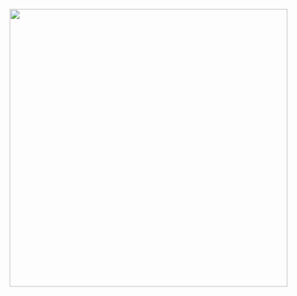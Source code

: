 <p align="center">
    <img src="https://media.giphy.com/media/3oEduQAsYcJKQH2XsI/giphy.gif" width=500>
</p>
